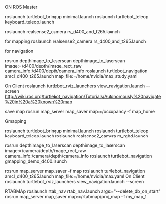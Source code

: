 ON ROS Master

roslaunch turtlebot_bringup minimal.launch
roslaunch turtlebot_teleop keyboard_teleop.launch

roslaunch realsense2_camera rs_d400_and_t265.launch

for mapping
roslaunch realsense2_camera rs_d400_and_t265.launch

for navigation

rosrun depthimage_to_laserscan depthimage_to_laserscan image:=/d400/depth/image_rect_raw camera_info:/d400/depth/camera_info
roslaunch turtlebot_navigation amcl_d400_t265.launch map_file:=/home/nvidia/map_study.yaml

On Client
roslaunch turtlebot_rviz_launchers view_navigation.launch --screen
http://wiki.ros.org/turtlebot_navigation/Tutorials/Autonomously%20navigate%20in%20a%20known%20map

save map 
rosrun map_server map_saver map:=/occupancy -f map_home

Gmapping

roslaunch turtlebot_bringup minimal.launch
roslaunch turtlebot_teleop keyboard_teleop.launch
roslaunch realsense2_camera rs_rgbd.launch

rosrun depthimage_to_laserscan depthimage_to_laserscan image:=/camera/depth/image_rect_raw camera_info:/camera/depth/camera_info
roslaunch turtlebot_navigation gmapping_demo_d400.launch

rosrun map_server map_saver -f map
roslaunch turtlebot_navigation amcl_d400_t265.launch map_file:=/home/nvidia/map.yaml
On Client
roslaunch turtlebot_rviz_launchers view_navigation.launch --screen

RTABMAp
roslaunch rtab_nav rtab_nav.launch args:="--delete_db_on_start"
rosrun map_server map_saver map:=/rtabmap/proj_map –f my_map_1
